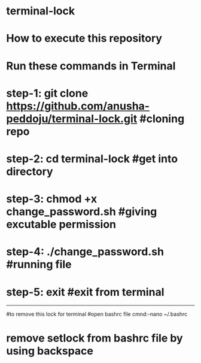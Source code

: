 # terminal-lock
# How to execute this repository
# Run these commands in Terminal
# step-1: git clone  https://github.com/anusha-peddoju/terminal-lock.git #cloning repo
# step-2: cd terminal-lock #get into directory
# step-3: chmod +x change_password.sh #giving excutable permission
# step-4: ./change_password.sh #running file
# step-5: exit #exit from terminal
-----------------------------------------
#to remove this lock for terminal
      #open bashrc file
      cmnd:-nano ~/.bashrc
# remove setlock from bashrc file by using backspace

